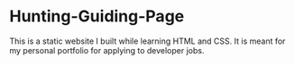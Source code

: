 # Hunting-Guiding-Page

This is a static website I built while learning HTML and CSS. It is meant for my personal portfolio for applying to developer jobs. 
